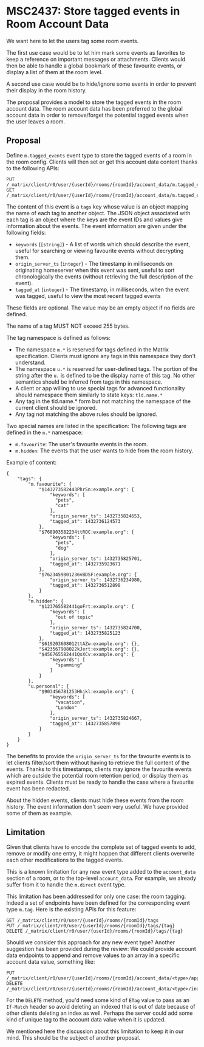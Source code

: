 # MSC2437: Store tagged events in Room Account Data

We want here to let the users tag some room events. 

The first use case would be to let him mark some events as favorites to keep a
reference on important messages or attachments. Clients would then be able to
handle a global bookmark of these favourite events, or display a list of them
at the room level.

A second use case would be to hide/ignore some events in order to prevent their
display in the room history.

The proposal provides a model to store the tagged events in the room account
data. The room account data has been preferred to the global account data in
order to remove/forget the potential tagged events when the user leaves a room.

## Proposal

Define `m.tagged_events` event type to store the tagged events of a room in
the room config. Clients will then set or get this account data content thanks
to the following APIs:

```
PUT /_matrix/client/r0/user/{userId}/rooms/{roomId}/account_data/m.tagged_events
GET /_matrix/client/r0/user/{userId}/rooms/{roomId}/account_data/m.tagged_events
```

The content of this event is a `tags` key whose value is an object mapping the
name of each tag to another object.
The JSON object associated with each tag is an object where the keys are the
event IDs and values give information about the events.
The event information are given under the following fields:

* `keywords` (`[string]`) - A list of words which should describe the event,
 useful for searching or viewing favourite events without decrypting them.
* `origin_server_ts` (`integer`) - The timestamp in milliseconds on originating
 homeserver when this event was sent, useful to sort chronologically the events
 (without retrieving the full description of the event).
* `tagged_at` (`integer`) - The timestamp, in milliseconds, when the event was
 tagged, useful to view the most recent tagged events

These fields are optional. The value may be an empty object if no fields are
defined.

The name of a tag MUST NOT exceed 255 bytes.

The tag namespace is defined as follows:

  * The namespace `m.*` is reserved for tags defined in the Matrix specification.
   Clients must ignore any tags in this namespace they don't understand.
  * The namespace `u.*` is reserved for user-defined tags. The portion of the
   string after the `u.` is defined to be the display name of this tag. No other
   semantics should be inferred from tags in this namespace.
  * A client or app willing to use special tags for advanced functionality
   should namespace them similarly to state keys: `tld.name.*`
  * Any tag in the tld.name.* form but not matching the namespace of the current
   client should be ignored.
  * Any tag not matching the above rules should be ignored.
  
Two special names are listed in the specification: The following tags are
defined in the `m.*` namespace:

  * `m.favourite`: The user's favourite events in the room.
  * `m.hidden`: The events that the user wants to hide from the room history.

Example of content:

```
{
    "tags": {
        "m.favourite": {
            "$143273582443PhrSn:example.org": {
                "keywords": [
                  "pets",
                  "cat"
                ],
                "origin_server_ts": 1432735824653,
                "tagged_at": 1432736124573
            },
            "$768903582234ttROC:example.org": {
                "keywords": [
                  "pets",
                  "dog"
                ],
                "origin_server_ts": 1432735825701,
                "tagged_at": 1432735923671
            },
            "$7623459801236vBDSF:example.org": {
                "origin_server_ts": 1432736234980,
                "tagged_at": 1432736512898
            }
        },
        "m.hidden": {
            "$123765582441goFrt:example.org": {
                "keywords": [
                  "out of topic"
                ],
                "origin_server_ts": 1432735824700,
                "tagged_at": 1432735825123
            },
            "$619203608012ttAZw:example.org": {},
            "$423567908022kJert:example.org": {},
            "$456765582441QsXCv:example.org": {
                "keywords": [
                  "spamming"
                ]
            }
        },
        "u.personal": {
            "$903456781253Hhjkl:example.org": {
                "keywords": [
                  "vacation",
                  "London"
                ],
                "origin_server_ts": 1432735824667,
                "tagged_at": 1432735857890
            }
        }
    }
}
```

The benefits to provide the `origin_server_ts` for the favourite events is to
let clients filter/sort them without having to retrieve the full content of
the events. Thanks to this timestamps, clients may ignore the favourite events
which are outside the potential room retention period, or display them as
expired events.
Clients must be ready to handle the case where a favourite event has been
redacted.

About the hidden events, clients must hide these events from the room history.
The event information don't seem very useful. We have provided some of them as
example.

## Limitation
Given that clients have to encode the complete set of tagged events to add,
remove or modify one entry, it might happen that different clients overwrite
each other modifications to the tagged events.

This is a known limitation for any new event type added to the `account_data`
section of a room, or to the top-level `account_data`. For example, we already
suffer from it to handle the `m.direct` event type.

This limitation has been addressed for only one case: the room tagging. Indeed
a set of endpoints have been defined for the corresponding event type `m.tag`.
Here is the existing APIs for this feature: 

```
GET /_matrix/client/r0/user/{userId}/rooms/{roomId}/tags
PUT /_matrix/client/r0/user/{userId}/rooms/{roomId}/tags/{tag}
DELETE /_matrix/client/r0/user/{userId}/rooms/{roomId}/tags/{tag}
```

Should we consider this approach for any new event type?
Another suggestion has been provided during the review: We could provide
account data endpoints to append and remove values to an array in a specific
account data value, something like:

```
PUT /_matrix/client/r0/user/{userId}/rooms/{roomId}/account_data/<type>/append
DELETE /_matrix/client/r0/user/{userId}/rooms/{roomId}/account_data/<type>/index/4
```

For the `DELETE` method, you'd need some kind of `ETag` value to pass as an
`If-Match` header so avoid deleting an indexed that is out of date because of
other clients deleting an index as well. Perhaps the server could add some kind
of unique tag to the account data value when it is updated.

We mentioned here the discussion about this limitation to keep it in our mind.
This should be the subject of another proposal.
